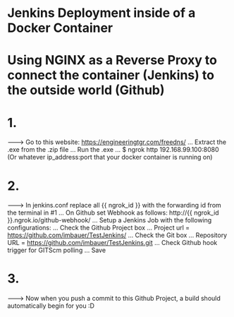 # Jenkins Deployment inside of a Docker Container
# Using NGINX as a Reverse Proxy to connect the container (Jenkins) to the outside world (Github)
# 1.
---> Go to this website: https://engineeringtgr.com/freedns/ 
... Extract the .exe from the .zip file ... Run the .exe
... $ ngrok http 192.168.99.100:8080     (Or whatever ip_address:port that your docker container is running on)
# 2.
---> In jenkins.conf replace all {{ ngrok_id }} with the forwarding id from the terminal in #1
... On Github set Webhook as follows: http://{{ ngrok_id }}.ngrok.io/github-webhook/
... Setup a Jenkins Job with the following configurations:
... Check the Github Project box ... Project url = https://github.com/imbauer/TestJenkins/
... Check the Git box ... Repository URL = https://github.com/imbauer/TestJenkins.git
... Check Github hook trigger for GITScm polling
... Save
# 3.
---> Now when you push a commit to this Github Project, a build should automatically begin for you :D
